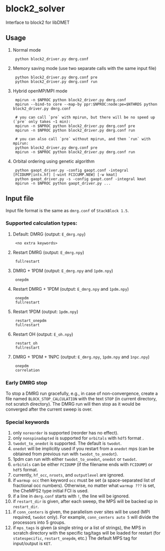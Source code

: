 # block2_solver
Interface to block2 for libDMET

## Usage

1. Normal mode

        python block2_driver.py dmrg.conf

2. Memory saving mode (use two separate calls with the same input file)

        python block2_driver.py dmrg.conf pre
        python block2_driver.py dmrg.conf run

3. Hybrid openMP/MPI mode

        mpirun -n $NPROC python block2_driver.py dmrg.conf
        mpirun --bind-to core --map-by ppr:$NPROC:node:pe=$NTHRDS python block2_driver.py dmrg.conf

        # you can call `pre` with mpirun, but there will be no speed up (`pre` only takes ~1 min):
        mpirun -n $NPROC python block2_driver.py dmrg.conf pre
        mpirun -n $NPROC python block2_driver.py dmrg.conf run

        # you can also call `pre` without mpirun, and then `run` with mpirun:
        python block2_driver.py dmrg.conf pre
        mpirun -n $NPROC python block2_driver.py dmrg.conf run

4. Orbital ordering using genetic algorithm

        python gaopt_driver.py -config gaopt.conf -integral [FCIDUMP|ints.hf] [-wint FCICUMP.NEW] [-w kmat]
        python gaopt_driver.py -s -config gaopt.conf -integral kmat
        mpirun -n $NPROC python gaopt_driver.py ...


## Input file

Input file format is the same as `dmrg.conf` of `StackBlock 1.5`.

### Supported calculation types:

1. Default: DMRG (output: `E_dmrg.npy`)

        <no extra keywords>
2. Restart DMRG (output: `E_dmrg.npy`)

        fullrestart
3. DMRG + 1PDM (output: `E_dmrg.npy` and `1pdm.npy`)

        onepdm
4. Restart DMRG + 1PDM (output: `E_dmrg.npy` and `1pdm.npy`)

        onepdm
        fullrestart
5. Restart 1PDM (output: `1pdm.npy`)

        restart_onepdm
        fullrestart
6. Restart OH (output: `E_oh.npy`)

        restart_oh
        fullrestart
7. DMRG + 1PDM + 1NPC (output: `E_dmrg.npy`, `1pdm.npy` and `1npc.npy`)

        onepdm
        correlation

### Early DMRG stop

To stop a DMRG run gracefully, e.g., in case of non-convergence, 
create a file named `BLOCK_STOP_CALCULATION` with the text `STOP` (in current directory, not scratch directory).
The DMRG run will then stop as it would be converged after the current sweep is over.

### Special keywords

1. only `noreorder` is supported (reorder has no effect).
2. only `nonspinadapted` is supported for `orbitals` with `hdf5` format .
3. `twodot_to_onedot` is supported. The default is `twodot`.
4. `onedot` will be implicitly used if you restart from a `onedot` mps (can be obtained from previous run with `twodot_to_onedot`).
5. 1pdm can run with either `twodot_to_onedot`, `onedot` or `twodot`.
6. `orbitals` can be either `FCIDUMP` (if the filename ends with `FCIDUMP`) or `hdf5` format.
7. currently, `hf_occ`, `nroots`, and `outputlevel` are ignored.
8. if `warmup occ` then keyword `occ` must be set (a space-separated list of fractional occ numbers).
   Otherwise, no matter what `warmup ???` is set, the CheMPS2 type initial FCI is used.
9. if a line in `dmrg.conf` starts with `!`, the line will be ignored.
10. if `restart_dir` is given, after each sweep, the MPS will be backed up in `restart_dir`.
11. if `conn_centers` is given, the parallelism over sites will be used (MPI required, `twodot` only). For example, `conn_centers auto 5` will divide the processors into 5 groups.
12. if `mps_tags` is given (a single string or a list of strings), the MPS in scratch directory with the specific tag/tags will be loaded for restart (for `statespecific`, `restart_onepdm`, etc.) The default MPS tag for input/output is `KET`.
